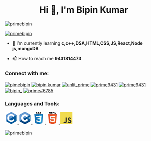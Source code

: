 <h1 align="center">Hi 👋, I'm Bipin Kumar</h1>
<p align="left"> <img src="https://komarev.com/ghpvc/?username=primebipin&label=Profile%20views&color=0e75b6&style=flat" alt="primebipin" /> </p>

<p align="left"> <a href="https://github.com/ryo-ma/github-profile-trophy"><img src="https://github-profile-trophy.vercel.app/?username=primebipin" alt="primebipin" /></a> </p>

- 🌱 I’m currently learning **c,c++,DSA,HTML,CSS,JS,React,Node js,mongoDB**

- 📫 How to reach me **9431814473**

<h3 align="left">Connect with me:</h3>
<p align="left">
<a href="https://twitter.com/pimebipin" target="blank"><img align="center" src="https://raw.githubusercontent.com/rahuldkjain/github-profile-readme-generator/master/src/images/icons/Social/twitter.svg" alt="pimebipin" height="30" width="40" /></a>
<a href="https://www.linkedin.com/in/bipin-kumar-1049a522a/" target="blank"><img align="center" src="https://raw.githubusercontent.com/rahuldkjain/github-profile-readme-generator/master/src/images/icons/Social/linked-in-alt.svg" alt="bipin kumar" height="30" width="40" /></a>
<a href="https://instagram.com/unlit_prime" target="blank"><img align="center" src="https://raw.githubusercontent.com/rahuldkjain/github-profile-readme-generator/master/src/images/icons/Social/instagram.svg" alt="unlit_prime" height="30" width="40" /></a>
<a href="https://www.codechef.com/users/prime9431" target="blank"><img align="center" src="https://cdn.jsdelivr.net/npm/simple-icons@3.1.0/icons/codechef.svg" alt="prime9431" height="30" width="40" /></a>
<a href="https://codeforces.com/profile/prime9431" target="blank"><img align="center" src="https://raw.githubusercontent.com/rahuldkjain/github-profile-readme-generator/master/src/images/icons/Social/codeforces.svg" alt="prime9431" height="30" width="40" /></a>
<a href="https://www.leetcode.com/bipin_" target="blank"><img align="center" src="https://raw.githubusercontent.com/rahuldkjain/github-profile-readme-generator/master/src/images/icons/Social/leet-code.svg" alt="bipin_" height="30" width="40" /></a>
<a href="https://discord.gg/prime#6785" target="blank"><img align="center" src="https://raw.githubusercontent.com/rahuldkjain/github-profile-readme-generator/master/src/images/icons/Social/discord.svg" alt="prime#6785" height="30" width="40" /></a>
</p>

<h3 align="left">Languages and Tools:</h3>
<p align="left"> <a href="https://www.cprogramming.com/" target="_blank" rel="noreferrer"> <img src="https://raw.githubusercontent.com/devicons/devicon/master/icons/c/c-original.svg" alt="c" width="40" height="40"/> </a> <a href="https://www.w3schools.com/cpp/" target="_blank" rel="noreferrer"> <img src="https://raw.githubusercontent.com/devicons/devicon/master/icons/cplusplus/cplusplus-original.svg" alt="cplusplus" width="40" height="40"/> </a> <a href="https://www.w3schools.com/css/" target="_blank" rel="noreferrer"> <img src="https://raw.githubusercontent.com/devicons/devicon/master/icons/css3/css3-original-wordmark.svg" alt="css3" width="40" height="40"/> </a> <a href="https://www.w3.org/html/" target="_blank" rel="noreferrer"> <img src="https://raw.githubusercontent.com/devicons/devicon/master/icons/html5/html5-original-wordmark.svg" alt="html5" width="40" height="40"/> </a> <a href="https://developer.mozilla.org/en-US/docs/Web/JavaScript" target="_blank" rel="noreferrer"> <img src="https://raw.githubusercontent.com/devicons/devicon/master/icons/javascript/javascript-original.svg" alt="javascript" width="40" height="40"/> </a> </p>

<p><img align="center" src="https://github-readme-stats.vercel.app/api/top-langs?username=primebipin&show_icons=true&locale=en&layout=compact" alt="primebipin" /></p>
